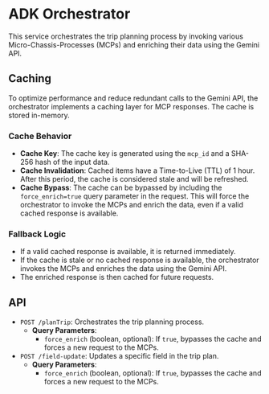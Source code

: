 # ADK Orchestrator

This service orchestrates the trip planning process by invoking various Micro-Chassis-Processes (MCPs) and enriching their data using the Gemini API.

## Caching

To optimize performance and reduce redundant calls to the Gemini API, the orchestrator implements a caching layer for MCP responses. The cache is stored in-memory.

### Cache Behavior

- **Cache Key**: The cache key is generated using the `mcp_id` and a SHA-256 hash of the input data.
- **Cache Invalidation**: Cached items have a Time-to-Live (TTL) of 1 hour. After this period, the cache is considered stale and will be refreshed.
- **Cache Bypass**: The cache can be bypassed by including the `force_enrich=true` query parameter in the request. This will force the orchestrator to invoke the MCPs and enrich the data, even if a valid cached response is available.

### Fallback Logic

- If a valid cached response is available, it is returned immediately.
- If the cache is stale or no cached response is available, the orchestrator invokes the MCPs and enriches the data using the Gemini API.
- The enriched response is then cached for future requests.

## API

- `POST /planTrip`: Orchestrates the trip planning process.
  - **Query Parameters**:
    - `force_enrich` (boolean, optional): If `true`, bypasses the cache and forces a new request to the MCPs.
- `POST /field-update`: Updates a specific field in the trip plan.
  - **Query Parameters**:
    - `force_enrich` (boolean, optional): If `true`, bypasses the cache and forces a new request to the MCPs.
